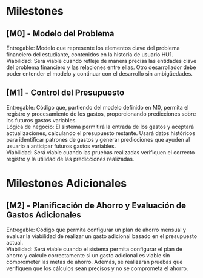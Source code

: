 # Milestones

## [M0] - Modelo del Problema
Entregable: Modelo que represente los elementos clave del problema financiero del estudiante, contenidos en la historia de usuario HU1.  
Viabilidad: Será viable cuando refleje de manera precisa las entidades clave del problema financiero y las relaciones entre ellas. Otro desarrollador debe poder entender el modelo y continuar con el desarrollo sin ambigüedades.  

## [M1] - Control del Presupuesto
Entregable: Código que, partiendo del modelo definido en M0, permita el registro y procesamiento de los gastos, proporcionando predicciones sobre los futuros gastos variables.  
Lógica de negocio: El sistema permitirá la entrada de los gastos y aceptará actualizaciones, calculando el presupuesto restante. Usará datos históricos para identificar patrones de gastos y generar predicciones que ayuden al usuario a anticipar futuros gastos variables.  
Viabilidad: Será viable cuando las pruebas realizadas verifiquen el correcto registro y la utilidad de las predicciones realizadas.  

# Milestones Adicionales 

## [M2] - Planificación de Ahorro y Evaluación de Gastos Adicionales
Entregable: Código que permita configurar un plan de ahorro mensual y evaluar la viabilidad de realizar un gasto adicional basado en el presupuesto actual.  
Viabilidad: Será viable cuando el sistema permita configurar el plan de ahorro y calcule correctamente si un gasto adicional es viable sin comprometer las metas de ahorro. Además, se realizarán pruebas que verifiquen que los cálculos sean precisos y no se comprometa el ahorro.  